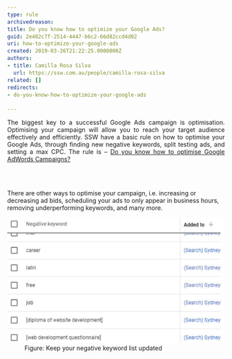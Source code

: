 ```yaml
---
type: rule
archivedreason: 
title: Do you know how to optimize your Google Ads?
guid: 2e482c7f-2514-4447-b6c2-66d82ccd4d02
uri: how-to-optimize-your-google-ads
created: 2019-03-26T21:22:25.0000000Z
authors:
- title: Camilla Rosa Silva
  url: https://ssw.com.au/people/camilla-rosa-silva
related: []
redirects:
- do-you-know-how-to-optimize-your-google-ads

---
```



<p style="text-align:justify;">The biggest key to a successful Google Ads campaign is optimisation. Optimising your campaign will allow you to reach your target audience effectively and efficiently. SSW have a basic rule on how to optimise your Google Ads, through finding new negative keywords, split testing ads, and setting a max CPC. The rule is – <a href="/do-you-know-how-to-optimize-google-adwords-campaigns">Do you know how to optimis​e Google AdWords Campaigns?</a><br></p>
<br><excerpt class='endintro'></excerpt><br>
<p>​There are other ways to optimise your campaign, i.e. increasing or decreasing ad bids, scheduling your ads to only appear in business hours, removing underperforming keywords, and many more.</p><dl class="image"><dt><img src="google-ads-negative-keyword.jpg" alt="google-ads-negative-keyword.jpg" /></dt><dd>Figure: Keep your negative keyword list updated​​​<br></dd></dl>


